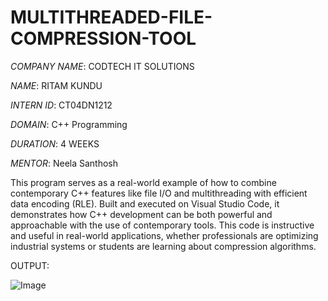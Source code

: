 # MULTITHREADED-FILE-COMPRESSION-TOOL

*COMPANY NAME*: CODTECH IT SOLUTIONS

*NAME*: RITAM KUNDU

*INTERN ID*: CT04DN1212

*DOMAIN*: C++ Programming

*DURATION*: 4 WEEKS

*MENTOR*: Neela Santhosh


This program serves as a real-world example of how to combine contemporary C++ features like file I/O and multithreading with efficient data encoding (RLE). Built and executed on Visual Studio Code, it demonstrates how C++ development can be both powerful and approachable with the use of contemporary tools. This code is instructive and useful in real-world applications, whether professionals are optimizing industrial systems or students are learning about compression algorithms.


OUTPUT:

![Image](https://github.com/user-attachments/assets/2054d92c-5933-46a7-a819-ff8c2144957d)
